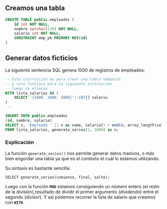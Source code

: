 ## Creamos una tabla

```sql
CREATE TABLE public.empleados (
	id int NOT NULL,
	nombre varchar(120) NOT NULL,
	salario int NOT NULL,
	CONSTRAINT emp_pk PRIMARY KEY(id)
)
```

<a name="generar-datos-ficticios"></a>
## Generar datos ficticios

La siguiente sentencia SQL genera 1000 de registros de empleados:  

```sql
-- Esta instrucción es para crear una tabla temporal 
-- y solo funciona para la siguiente instrucción
-- luego se elimina
WITH lista_salarios AS (
	SELECT '{1000, 2000, 5000}'::INT[] salario
)
---

INSERT INTO public.empleados
(id, nombre, salario)
SELECT n, 'Empleado ' || n as name, salario[1 + mod(n, array_length(salario, 1))]
FROM lista_salarios, generate_series(1, 1000) as n;
```


### Explicación

La función `generate_series()` nos permite generar datos masivos, o más bien engordar una tabla ya que es el contexto el cuál lo estamos utilizando.

Su sintaxis es bastante sencilla:  

```psql
SELECT generate_series(comienzo, final, salto);
```

Luego con la función **`MOD`** estamos consiguiendo un número entero (el resto de la división),resultado de dividir el primer argumento (*dividendo*) entre el segundo (*divisor*). Y asi podemos recorrer la lista de salario que creamos con **`WITH`**.